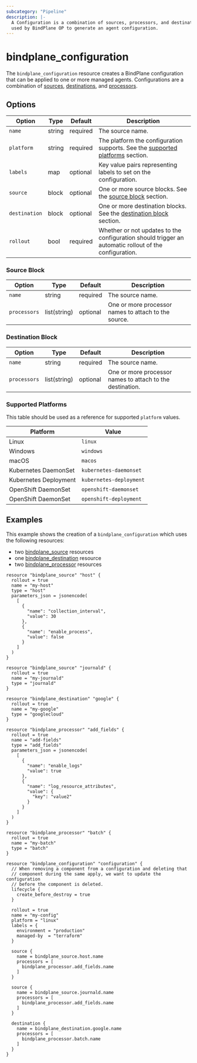```yaml
---
subcategory: "Pipeline"
description: |-
  A Configuration is a combination of sources, processors, and destinations
  used by BindPlane OP to generate an agent configuration.
---
```


# bindplane_configuration

The `bindplane_configuration` resource creates a BindPlane configuration that can be applied
to one or more managed agents. Configurations are a combination of [sources](./bindplane_source.md),
[destinations](./bindplane_destination.md), and [processors](./bindplane_processor.md).

## Options

| Option         | Type    | Default  | Description                  |
| -------------- | ------- | -------- | ---------------------------- |
| `name`         | string  | required | The source name.             |
| `platform`     | string  | required | The platform the configuration supports. See the [supported platforms](./bindplane_configuration.md#supported-platforms) section. |
| `labels`       | map     | optional | Key value pairs representing labels to set on the configuration. |
| `source`       | block   | optional | One or more source blocks. See the [source block](./bindplane_configuration.md#source-block) section. |
| `destination`  | block   | optional | One or more destination blocks. See the [destination block](./bindplane_configuration.md#destination-block) section.
| `rollout`      | bool    | required | Whether or not updates to the configuration should trigger an automatic rollout of the configuration. |

### Source Block

| Option              | Type         | Default  | Description                  |
| ------------------- | -----------  | -------- | ---------------------------- |
| `name`              | string       | required | The source name.             |
| `processors`        | list(string) | optional | One or more processor names to attach to the source. |

### Destination Block

| Option              | Type         | Default  | Description                  |
| ------------------- | -----------  | -------- | ---------------------------- |
| `name`              | string       | required | The source name.             |
| `processors`        | list(string) | optional | One or more processor names to attach to the destination. |

### Supported Platforms

This table should be used as a reference for supported `platform` values.

| Platform               | Value                   | 
| ---------------------- | ----------------------- |
| Linux                  | `linux`                 |
| Windows                | `windows`               |
| macOS                  | `macos`                 |
| Kubernetes DaemonSet   | `kubernetes-daemonset`  |
| Kubernetes Deployment  | `kubernetes-deployment` |
| OpenShift DaemonSet    | `openshift-daemonset`   |
| OpenShift DaemonSet    | `openshift-deployment`  |

## Examples

This example shows the creation of a `bindplane_configuration` which uses the following resources:
- two [bindplane_source](./bindplane_source.md) resources
- one [bindplane_destination](./bindplane_destination.md) resource
- two [bindplane_processor](./bindplane_processor.md) resources

```hcl
resource "bindplane_source" "host" {
  rollout = true
  name = "my-host"
  type = "host"
  parameters_json = jsonencode(
    [
      {
        "name": "collection_interval",
        "value": 30
      },
      {
        "name": "enable_process",
        "value": false
      }
    ]
  )
}

resource "bindplane_source" "journald" {
  rollout = true
  name = "my-journald"
  type = "journald"
}

resource "bindplane_destination" "google" {
  rollout = true
  name = "my-google"
  type = "googlecloud"
}

resource "bindplane_processor" "add_fields" {
  rollout = true
  name = "add-fields"
  type = "add_fields"
  parameters_json = jsonencode(
    [
      {
        "name": "enable_logs"
        "value": true
      },
      {
        "name": "log_resource_attributes",
        "value": {
          "key": "value2"
        }
      }
    ]
  )
}

resource "bindplane_processor" "batch" {
  rollout = true
  name = "my-batch"
  type = "batch"
}

resource "bindplane_configuration" "configuration" {
  // When removing a component from a configuration and deleting that
  // component during the same apply, we want to update the configuration
  // before the component is deleted.
  lifecycle {
    create_before_destroy = true
  }

  rollout = true
  name = "my-config"
  platform = "linux"
  labels = {
    environment = "production"
    managed-by  = "terraform"
  }

  source {
    name = bindplane_source.host.name
    processors = [
      bindplane_processor.add_fields.name
    ]
  }

  source {
    name = bindplane_source.journald.name
    processors = [
      bindplane_processor.add_fields.name
    ]
  }

  destination {
    name = bindplane_destination.google.name
    processors = [
      bindplane_processor.batch.name
    ]
  }
}
```
